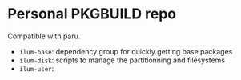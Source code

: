 # Personal PKGBUILD repo

Compatible with paru.

- `ilum-base`: dependency group for quickly getting base packages
- `ilum-disk`: scripts to manage the partitionning and filesystems
- `ilum-user`: 
